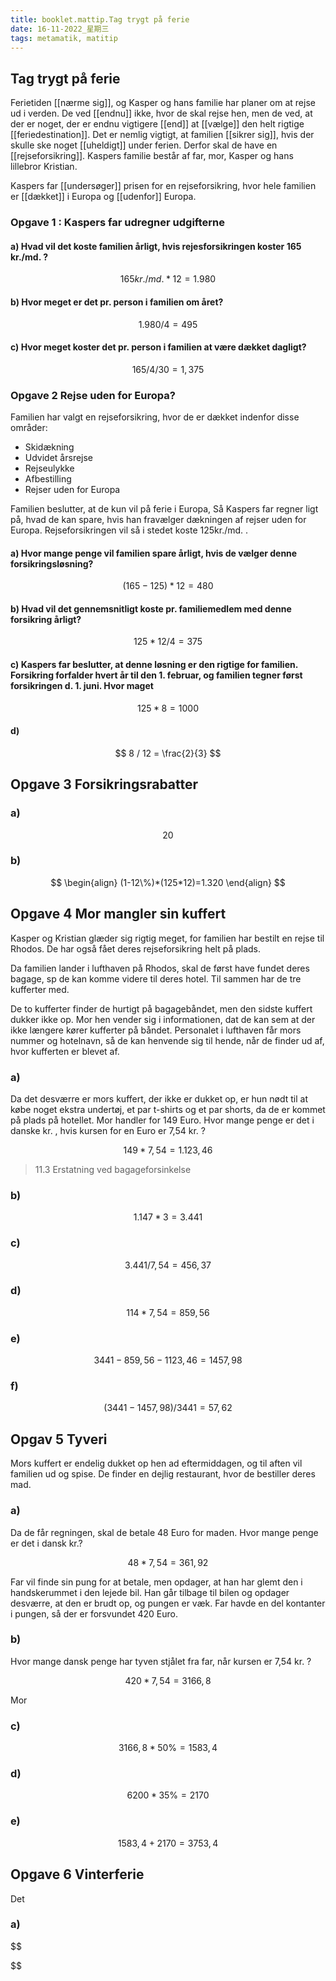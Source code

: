 ```yaml
---
title: booklet.mattip.Tag trygt på ferie
date: 16-11-2022_星期三
tags: metamatik, matitip
---
```



## Tag trygt på ferie

Ferietiden [[nærme sig]], og Kasper og hans familie har planer om at rejse ud i verden. De ved [[endnu]] ikke, hvor de skal rejse hen, men de ved, at der er noget, der er endnu vigtigere [[end]] at [[vælge]] den helt rigtige [[feriedestination]]. Det er nemlig vigtigt, at familien [[sikrer sig]], hvis der skulle ske noget [[uheldigt]] under ferien. Derfor skal de have en [[rejseforsikring]]. Kaspers familie består af far, mor, Kasper og hans lillebror Kristian. 

Kaspers far [[undersøger]] prisen for en rejseforsikring, hvor hele familien er [[dækket]] i Europa og [[udenfor]] Europa. 

### Opgave 1 : Kaspers far udregner udgifterne

#### a)  Hvad vil det koste familien årligt, hvis rejesforsikringen koster 165 kr./md. ?

$$
165 kr. / md. * 12 = 1.980
$$

#### b) Hvor meget er det pr. person i familien om året?

$$
1.980 / 4 = 495
$$

#### c) Hvor meget koster det pr. person i familien at være dækket dagligt?

$$
165 / 4 / 30 = 1,375
$$

### Opgave 2 Rejse uden for Europa? 

Familien har valgt en rejseforsikring, hvor de er dækket indenfor disse områder:

- Skidækning
- Udvidet årsrejse
- Rejseulykke
- Afbestilling
- Rejser uden for Europa

Familien beslutter, at de kun vil på ferie i Europa, Så Kaspers far regner ligt på, hvad de kan spare, hvis han fravælger dækningen af rejser uden for Europa. Rejseforsikringen vil så i stedet koste 125kr./md. .

#### a) Hvor mange penge vil familien spare årligt, hvis de vælger denne forsikringsløsning?

$$
(165 - 125) * 12 = 480
$$

#### b) Hvad vil det gennemsnitligt koste pr. familiemedlem med denne forsikring årligt?

$$
125 * 12 / 4 = 375
$$

#### c) Kaspers far beslutter, at denne løsning er den rigtige for familien. Forsikring forfalder hvert år til den 1. februar, og familien tegner først forsikringen d. 1. juni. Hvor maget

$$ 
125 * 8 = 1000
$$

#### d) 

$$
8 / 12 = \frac{2}{3}
$$

## Opgave 3 Forsikringsrabatter

### a) 

$$
20% * (125 * 12) =  300 
$$

### b) 

$$
\begin{align}
(1-12\%)*(125*12)=1.320 
\end{align}
$$

## Opgave 4 Mor mangler sin kuffert

Kasper og Kristian glæder sig rigtig meget, for familien har bestilt en rejse til Rhodos. De har også fået deres rejseforsikring helt på plads.

Da familien lander i lufthaven på Rhodos, skal de først have fundet deres bagage, sp de kan komme videre til deres hotel. Til sammen har de tre kufferter med. 

De to kufferter finder de hurtigt på bagagebåndet, men den sidste kuffert dukker ikke op. Mor hen vender sig i informationen, dat de kan sem at der ikke længere kører kufferter på båndet. Personalet i lufthaven får mors nummer og hotelnavn, så de kan henvende sig til hende, når de finder ud af, hvor kufferten er blevet af.

### a) 
Da det desværre er mors kuffert, der ikke er dukket op, er hun nødt til at købe noget ekstra undertøj, et par t-shirts og et par shorts, da de er kommet på plads på hotellet. Mor handler for 149 Euro. Hvor mange penge er det i danske kr. , hvis kursen for en Euro er 7,54 kr. ? 

$$
149 * 7,54 = 1.123,46
$$

> 11.3 Erstatning ved bagageforsinkelse

### b) 

$$
1.147 * 3 = 3.441
$$

### c) 

$$
3.441 / 7,54 = 456,37 
$$

### d)

$$
114 * 7,54 = 859,56
$$

### e)

$$
3441 - 859,56 - 1123,46 = 1457,98 
$$

### f)

$$
(3441 - 1457,98) / 3441 = 57,62%
$$

## Opgav 5 Tyveri

Mors kuffert er endelig dukket op hen ad eftermiddagen, og til aften vil familien ud og spise. De finder en dejlig restaurant, hvor de bestiller deres mad. 

### a)
Da de får regningen, skal de betale 48 Euro for maden. Hvor mange penge er det i dansk kr.? 

$$
48 * 7,54 = 361,92
$$

Far vil finde sin pung for at betale, men opdager, at han har glemt den i handskerummet i den lejede bil. Han går tilbage til bilen og opdager desværre, at den er brudt op, og pungen er væk. Far havde en del kontanter i pungen, så der er forsvundet 420 Euro.

### b)

Hvor mange dansk penge har tyven stjålet fra far, når kursen er 7,54 kr. ?

$$
420 * 7,54 = 3166,8
$$

Mor

### c) 

$$
3166,8 * 50\% = 1583,4
$$

### d)

$$
6200 * 35\% = 2170
$$

### e) 

$$
1583,4 + 2170 = 3753,4
$$

## Opgave 6 Vinterferie

Det

### a)

$$

$$